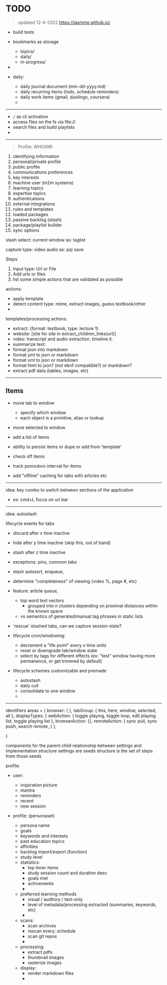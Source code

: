 # TODO

> updated 12-4-2022
> https://jasmine.github.io/

- build tests

- bookmarks as storage
  - topics/
  - daily/
  - in-progress/
-

- daily:
  - daily journal document (mm-dd-yyyy.md)
  - daily recurring items (todo, schedule reminders)
  - daily work items (gmail, duolingo, coursera)
  -

---

- `/` as cli activation
- access files on the fs via file://
- search files and build playlists
- 

---

> Profile: WHOAMI

1. identifying information
2. personal/private profile
3. public profile
4. communications preferences
5. key interests
6. machine user (m2m systems)
7. learning topics
8. expertise topics
9. authentications
10. external integrations
11. rules and templates
12. loaded packages
13. passive backlog (stash)
14. package/playlist builder
15. sync options

stash
select:
current
window
as:
taglist

capture
type:
video
audio
as:
pip
save

Steps

1. Input type: Url or File
2. Add urls or files
3. list some simple actions that are validated as possible

actions:

- apply template
- detect content type: mime, extract images, guess textbook/other
-

templates/processing actions:

- extract: {format: textbook, type: lecture 1}
- website: [site for site in extract_children_links(url)]
- video: transcript and audio extraction. timeline it.
- summarize text:
- format json into markdown
- format yml to json or markdown
- format xml to json or markdown
- format html to json? (not ebnf compatible?) or markdown?
- extract pdf data (tables, images, etc)

---

## Items

- move tab to window

  - specify which window
  - each object is a primitive, alias or lookup

- move selected to window

- add a list of items
- ability to persist items or dupe or add from 'template'
- check off items
- track pomodoro interval for items

- add "offline" caching for tabs with articles etc

---

idea: key combo to switch between sections of the application

- ex: cmd+L focus on url bar

---

idea: autostash

lifecycle events for tabs

- discard after x time inactive
- hide after y time inactive (skip this, out of band)
- stash after z time inactive

- exceptions: pins, common tabs
- stash autosort, enqueue,
- determine "completeness" of viewing (video %, page #, etc)
- feature: article queue,
  - top word text vectors
    - grouped into n clusters depending on proximal distances within the known space
  - vs semantics of generated/manual tag phrases in static lists
- 'rescue' stashed tabs, can we capture session state?

- lifecycle cron/windowing:

  - decrement a "life point" every x time units
  - reset or downgrade tab/window state
  - select by tags for different effects (ex: "test" window having more permanence, or get trimmed by default)

- lifecycle schemes customizable and premade
  - autostash
  - daily cull
  - consolidate to one window
  -

---

identifiers
areas = {
browser: { },
tabGroup: { this, here, window, selected, all },
displayTypes: {
webAction: { toggle playing, toggle loop, edit playing list, toggle playing list },
browserAction: {},
remoteAction: { sync pull, sync push, search remote, }
},

}

components for the parent child relationship between settings and implementation structure
settings are seeds
structure is the set of steps from those seeds

profile:

- user:

  - inspiration picture
  - mantra
  - reminders
  - recent
  - new session

- profile: (personaset)
  - persona name
  - goals
  - keywords and interests
  - past education topics
  - affinities
  - backlog import/export (function)
  - study level
  - statistics:
    - top timer items
    - study session count and duration desc
    - goals met
    - achivements
    -
  - preferred learning methods
    - visual / auditory / text-only
    - level of metadata/processing extracted (summaries, keywords, etc)
    -
  - scans:
    - scan archives
    - rescan every: schedule
    - scan git repos
    -
  - processing:
    - extract pdfs
    - thumbnail images
    - rasterize images
  - display:
    - render markdown files
    -
